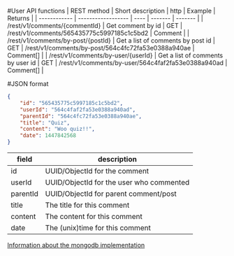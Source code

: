 #User API functions
|  REST method |  Short description | http | Example | Returns |
| ------------ | ------------------ | ---- | ------- | ------- |
| /rest/v1/comments/{commentId} | Get comment by id | GET | /rest/v1/comments/565435775c5997185c1c5bd2 | Comment |
| /rest/v1/comments/by-post/{postId} | Get a list of comments by post id | GET | /rest/v1/comments/by-post/564c4fc72fa53e0388a940ae | Comment[] |
| /rest/v1/comments/by-user/{userId} | Get a list of comments by user id | GET | /rest/v1/comments/by-user/564c4faf2fa53e0388a940ad | Comment[] |

#JSON format
```json
{
    "id": "565435775c5997185c1c5bd2",
    "userId": "564c4faf2fa53e0388a940ad",
    "parentId": "564c4fc72fa53e0388a940ae",
    "title": "Quiz",
    "content": "Woo quiz!!",
    "date": 1447842568
}
```

| field                 | description                                  |
| --------------------- | -------------------------------------------- |
| id                    | UUID/ObjectId for the comment                |
| userId                | UUID/ObjectId for the user who commented     |
| parentId              | UUID/ObjectId for parent comment/post        |
| title                 | The title for this comment                   |
| content               | The content for this comment                 |
| date                  | The (unix)time for this comment              |

[Information about the mongodb implementation](../db/mongodb_spec.md#comment)
